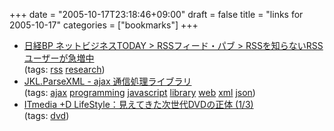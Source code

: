 +++
date = "2005-10-17T23:18:46+09:00"
draft = false
title = "links for 2005-10-17"
categories = ["bookmarks"]
+++

<ul>
	<li>
		<div><a href="http://weblogs.nikkeibp.jp/rssfeed/2005/10/rssworss_6a04.html">日経BP ネットビジネスTODAY &gt; RSSフィード・パブ &gt; RSSを知らないRSSユーザーが急増中</a></div>
		<div>(tags: <a href="http://del.icio.us/nobu666/rss">rss</a> <a href="http://del.icio.us/nobu666/research">research</a>)</div>
	</li>
	<li>
		<div><a href="http://www.kawa.net/works/js/jkl/parsexml.html">JKL.ParseXML - ajax 通信処理ライブラリ</a></div>
		<div>(tags: <a href="http://del.icio.us/nobu666/ajax">ajax</a> <a href="http://del.icio.us/nobu666/programming">programming</a> <a href="http://del.icio.us/nobu666/javascript">javascript</a> <a href="http://del.icio.us/nobu666/library">library</a> <a href="http://del.icio.us/nobu666/web">web</a> <a href="http://del.icio.us/nobu666/xml">xml</a> <a href="http://del.icio.us/nobu666/json">json</a>)</div>
	</li>
	<li>
		<div><a href="http://plusd.itmedia.co.jp/lifestyle/articles/0510/11/news004.html">ITmedia +D LifeStyle：見えてきた次世代DVDの正体 (1/3)</a></div>
		<div>(tags: <a href="http://del.icio.us/nobu666/dvd">dvd</a>)</div>
	</li>
</ul>
